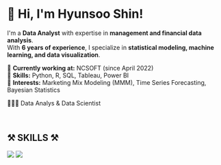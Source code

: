 # 👋 Hi, I'm Hyunsoo Shin!

I'm a **Data Analyst** with expertise in **management and financial data analysis**.  
With **6 years of experience**, I specialize in **statistical modeling, machine learning, and data visualization**.  

🔹 **Currently working at:** NCSOFT (since April 2022)  
🔹 **Skills:** Python, R, SQL, Tableau, Power BI  
🔹 **Interests:** Marketing Mix Modeling (MMM), Time Series Forecasting, Bayesian Statistics  

👩🏻‍💻 Data Analys & Data Scientist

<br/>

## ⚒ SKILLS ⚒
<img src="https://img.shields.io/badge/R-276DC3?style=flat-square&logo=R&logoColor=white"/></a>
<img src="https://img.shields.io/badge/Python-3766AB?style=flat-square&logo=Python&logoColor=white"/></a>

<!---
Hyunsoolol/Hyunsoolol is a ✨ special ✨ repository because its `README.md` (this file) appears on your GitHub profile.
You can click the Preview link to take a look at your changes.
--->





    


